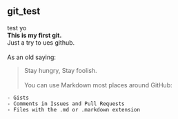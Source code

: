 ## git_test<br>
test yo <br>
**This is my first git.**<br>
Just a try to ues github.<br><br>
As an old saying:
  > Stay hungry,
  > Stay foolish.<br><br>
You can use Markdown most places around GitHub:

    - Gists
    - Comments in Issues and Pull Requests
    - Files with the .md or .markdown extension
